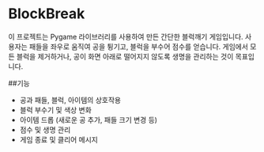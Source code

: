# BlockBreak

이 프로젝트는 Pygame 라이브러리를 사용하여 만든 간단한 블럭깨기 게임입니다. 사용자는 패들을 좌우로 움직여 공을 튕기고, 블럭을 부수어 점수를 얻습니다. 게임에서 모든 블럭을 제거하거나, 공이 화면 아래로 떨어지지 않도록 생명을 관리하는 것이 목표입니다.

##기능
* 공과 패들, 블럭, 아이템의 상호작용
* 블럭 부수기 및 색상 변화
* 아이템 드롭 (새로운 공 추가, 패들 크기 변경 등)
* 점수 및 생명 관리
* 게임 종료 및 클리어 메시지
